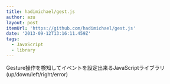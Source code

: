 ```yaml
---
title: hadimichael/gest.js
author: azu
layout: post
itemUrl: 'https://github.com/hadimichael/gest.js'
date: '2013-09-12T13:16:11.459Z'
tags:
  - JavaScript
  - library
---
```

Gesture操作を検知してイベントを設定出来るJavaScriptライブラリ(up/down/left/right/error)
